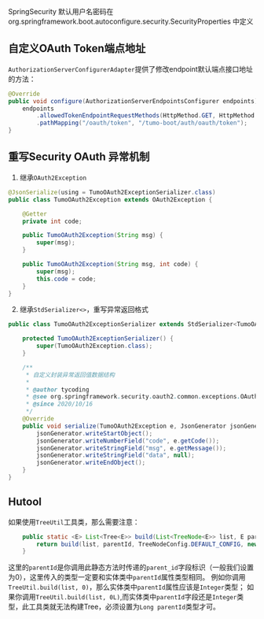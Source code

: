 
SpringSecurity 默认用户名密码在 org.springframework.boot.autoconfigure.security.SecurityProperties 中定义

## 自定义OAuth Token端点地址

`AuthorizationServerConfigurerAdapter`提供了修改endpoint默认端点接口地址的方法：

```java
@Override
public void configure(AuthorizationServerEndpointsConfigurer endpoints) throws Exception {
    endpoints
        .allowedTokenEndpointRequestMethods(HttpMethod.GET, HttpMethod.POST)
        .pathMapping("/oauth/token", "/tumo-boot/auth/oauth/token");
}
```

## 重写Security OAuth 异常机制

1. 继承`OAuth2Exception`

```java
@JsonSerialize(using = TumoOAuth2ExceptionSerializer.class)
public class TumoOAuth2Exception extends OAuth2Exception {

    @Getter
    private int code;

    public TumoOAuth2Exception(String msg) {
        super(msg);
    }

    public TumoOAuth2Exception(String msg, int code) {
        super(msg);
        this.code = code;
    }
}
```

2. 继承`StdSerializer<>`，重写异常返回格式

```java
public class TumoOAuth2ExceptionSerializer extends StdSerializer<TumoOAuth2Exception> {

    protected TumoOAuth2ExceptionSerializer() {
        super(TumoOAuth2Exception.class);
    }

    /**
     * 自定义封装异常返回值数据结构
     *
     * @author tycoding
     * @see org.springframework.security.oauth2.common.exceptions.OAuth2ExceptionJackson2Serializer
     * @since 2020/10/16
     */
    @Override
    public void serialize(TumoOAuth2Exception e, JsonGenerator jsonGenerator, SerializerProvider serializerProvider) throws IOException {
        jsonGenerator.writeStartObject();
        jsonGenerator.writeNumberField("code", e.getCode());
        jsonGenerator.writeStringField("msg", e.getMessage());
        jsonGenerator.writeStringField("data", null);
        jsonGenerator.writeEndObject();
    }
}
```


## Hutool

如果使用`TreeUtil`工具类，那么需要注意：

```java
    public static <E> List<Tree<E>> build(List<TreeNode<E>> list, E parentId) {
        return build(list, parentId, TreeNodeConfig.DEFAULT_CONFIG, new DefaultNodeParser());
    }
```

这里的`parentId`是你调用此静态方法时传递的`parent_id`字段标识（一般我们设置为0），这里传入的类型一定要和实体类中`parentId`属性类型相同。
例如你调用`TreeUtil.build(list, 0)`，那么实体类中`parentId`属性应该是`Integer`类型；
如果你调用`TreeUtil.build(list, 0L)`,而实体类中`parentId`字段还是`Integer`类型，此工具类就无法构建Tree，必须设置为`Long parentId`类型才可。
